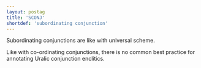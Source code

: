 ```yaml
---
layout: postag
title: 'SCONJ'
shortdef: 'subordinating conjunction'
---
```


Subordinating conjunctions are like with universal scheme.

Like with co-ordinating conjunctions, there is no common best practice for
annotating Uralic conjunction enclitics.
